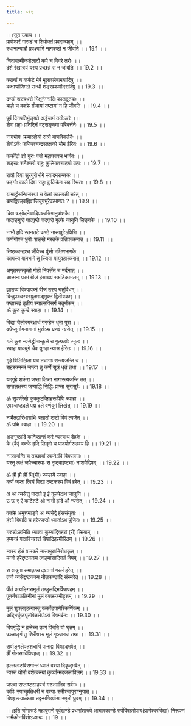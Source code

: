 ```yaml
---
title: ०१९

---
```

।।सूत उवाच ।।  
प्राणेश्वरं गारुडं च शिवोक्तं प्रवदाम्यहम् ।।  
स्थानान्यादौ प्रवक्ष्यामि नागदष्टो न जीवति ।। 19.1 ।।  
  
चितावल्मीकशैलादौ कपे च विवरे तरोः ।।  
दंशे रेखात्रयं यस्य प्रच्छन्नं स न जीवति ।। 19.2 ।।  
  
षष्ठ्यां च कर्कटे मेषे मूलाश्लेषामघादिषु ।।  
कक्षाश्रोणिगले सन्धौ शङ्खकर्णोदरादिषु ।। 19.3 ।।  
  
दण्डी शस्त्रधरो भिक्षुर्नग्नादिः कालदूतकः ।।  
बाहौ च वक्क्रे ग्रीवायां दष्टायां न हि जीवति ।। 19.4 ।।  
  
पूर्वं दिनपतिर्भुङ्‌क्ते अर्द्धयामं ततोऽपरे ।।  
शेषा ग्रहाः प्रतिदिनं षट्‌सङ्ख्या परिवर्त्तनैः ।। 19.5 ।।  
  
नागभोगः क्रमाञ्ज्ञेयो रात्रौ बाणविवर्त्तनैः ।।  
शेषोऽर्कः फणिपश्चन्द्रस्तक्षको भौम ईरितः ।। 19.6 ।।  
  
कर्कोटो ज्ञो गुरुः पद्मो महापद्मश्च भार्गवः ।।  
शङ्खः शनैश्चरो राहुः कुलिकश्चाहयो ग्रहाः ।। 19.7 ।।  
  
रात्रौ दिवा सुरगुरोर्भागे स्यादमरान्तकः ।।  
पङ्गोः काले दिवा राहुः कुलिकेन सह स्थितः ।। 19.8 ।।  
  
यामार्द्धसन्धिसंस्थां च वेलां कालवतीं चरेत् ।।  
बाणद्विषड्वह्निवाजियुगभूरेकभागतः ? ।। 19.9 ।।  
  
दिवा षड्वेदनेत्राद्रिपञ्चत्रिमानुषांशकैः ।।  
पादाङ्गुष्ठे पादपृष्ठे पादपृष्ठे गुल्फे जानुनि लिङ्गके ।। 19.10 ।।  
  
नाभौ हृदि स्तनतटे कण्ठे नासापुटेऽक्षिणि ।।  
कर्णयोश्च भ्रुवोः शङ्खे मस्तके प्रतिपत्क्रमात् ।। 19.11 ।।  
  
तिष्ठच्चन्द्रश्च जीवेच्च पुंसो दक्षिणभागके ।।  
कायस्य वामभागे तु स्त्रिया वायुवहात्करात् ।। 19.12 ।।  
  
अमृतस्तत्कृतो मोहो निवर्त्तेत च मर्दनात् ।।  
आत्मनः परमं बीजं हंसाख्यं स्फटिकामलम् ।। 19.13 ।।  
  
ज्ञातव्यं विषपापघ्नं बीजं तस्य चतुर्विधम् ।।  
विन्दुपञ्चस्वरयुतमाद्यमुक्तं द्वितीयकम् ।।  
षष्ठारूढं तृतीयं स्यात्सविसर्गं चतुर्थकम् ।।  
ॐ कुरु कुन्दे स्वाहा ।। 19.14 ।।  
  
विद्या त्रैलोक्यरक्षार्थं गरुडेन धृता पुरा ।।  
वधेप्सुर्नागनागानां मुखेऽथ प्रणवं न्यसेत् ।। 19.15 ।।  
  
गले कुरु न्यसेद्धीमान्कुले च गुल्फयोः स्मृतः ।।  
स्वाहा पादयुगे चैव युगहा न्यास ईरितः ।। 19.16 ।।  
  
गृहे विलिखिता यत्र तन्नागाः सन्त्यजन्ति च ।।  
सहस्त्रमन्त्रं जप्त्वा तु कर्णे सूत्रं धृतं तथा ।। 19.17 ।।  
  
यद्गृहे शर्करा जप्ता क्षिप्ता नागास्त्यजन्ति तत् ।।  
सप्तलक्षस्य जप्याद्धि सिद्धिः प्राप्ता सुरासुरैः ।। 19.18 ।।  
  
ॐ सुवर्णरेखे कुक्कुटविग्रहरूपिणि स्वाहा ।।  
एवञ्चाष्टदले पद्म दले वर्णयुगं लिखेत् ।। 19.19 ।।  
  
नामैतद्वारिधाराभिः स्न्नातो दष्टो विषं त्यजेत् ।।  
ॐ पक्षि स्वाहा ।। 19.20 ।।  
  
अङ्गुष्ठादि कनिष्ठान्तं करे न्यस्याथ देहके ।।  
के (कै) वक्क्रे हृदि लिङ्गे च पादयोर्गरुडस्य हि ।। 19.21 ।।  
  
नाक्रामन्ति च तच्छायां स्वप्नेऽपि विषपन्नगाः ।।  
यस्तु लक्षं जपेच्चास्याः स दृष्ट्वा(ष्ट्या) नाशयेद्विषम् ।। 19.22 ।।  
  
ॐ ह्री ह्रौ ह्रीं भि(भी) रुण्डायै स्वाहा ।।  
कर्णे जप्ता त्वियं विद्या दष्टकस्य विषं हरेत् ।। 19.23 ।।  
  
अ आ न्यसेत्तु पादाग्रे इ ई गुलफेऽथ जानुनि ।।  
उ ऊ ए ऐ कटितटे ओ नाभौ हृदि औ न्यसेत् ।। 19.24 ।।  
  
वक्क्रे अमुत्तमाङ्गे अः न्यसेद्वै हंससंयुताः ।।  
हंसो विषादि च हरेज्जप्तो ध्यातोऽथ पूजितः ।। 19.25 ।।  
  
गरुडोऽहमिति ध्यात्वा कुर्य्याद्विषहरां (रीं) क्रियाम् ।।  
हम्मन्त्रं गात्रविन्यस्तं विषादिहरमीरितम् ।। 19.26 ।।  
  
न्यस्य हंसं वामकरे नासामुखनिरोधकृत् ।।  
मन्त्रो हरेद्दष्टकस्य त्वङ्‌मांसादिगतं विषम् ।। 19.27 ।।  
  
स वायुना समाकृष्य दष्टानां गरलं हरेत् ।।  
तनौ न्यसेद्दष्टकस्य नीलकण्ठादि संस्मरेत् ।। 19.28 ।।  
  
पीतं प्रत्यङ्गिरामूलं तण्डुलद्भिर्विषापहम् ।।  
पुनर्नवाफलिनीनां मूलं वक्क्रजमीदृशम् ।। 19.29 ।।  
  
मूलं शुक्लबृहत्यास्तु कर्कोट्यागैरिकर्णिकम् ।।  
अद्भिर्घृष्टघृतोपेतलेपोऽयं विषमर्दनः ।। 19.30 ।।  
  
विषमृद्धिं न व्रजेच्च उष्णं पिबति यो घृतम् ।।  
पञ्चाङ्गं तु शिरीषस्य मूलं गृञ्जनजं तथा ।। 19.31 ।।  
  
सर्वाङ्गलेपतशचापि पानाद्वा विषहृद्भवेत् ।।  
ह्रीं गोनसादिविषहृत् ।। 19.32 ।।  
  
हृल्ललाटविसर्गान्तं ध्यातं वश्या दिकृद्भवेत् ।।  
न्यस्तं योनौ वशेत्कन्यां कुर्य्यान्मदजलाविलम् ।। 19.33 ।।  
  
जप्त्वा सप्ताष्टसाहस्त्रं गरुत्मानिव सर्वगः ।।  
कविः स्याच्छ्रुतिधरी च वश्याः स्त्रीश्चायुराप्नुयात् ।।  
विषहृत्स्यात्कथा तद्वन्मणिर्व्यासः स्मृतो ध्रुवम् ।। 19.34 ।।  
  
।।इति श्रीगारुडे महापुराणे पूर्वखण्डे प्रथमांशाख्ये आचारकाण्डे सर्पविषहरोपाय(प्राणेश्वरविद्या) निरूपणं नामैकोनविंशोऽध्यायः ।। 19 ।।